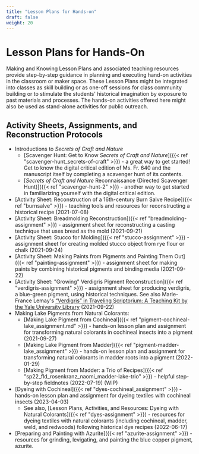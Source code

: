 ```yaml
---
title: "Lesson Plans for Hands-on"
draft: false
weight: 20
---
```


# Lesson Plans for Hands-On
Making and Knowing Lesson Plans and associated teaching resources provide step-by-step guidance in planning and executing hand-on activities in the classroom or maker space. These Lesson Plans might be integrated into classes as skill building or as one-off sessions for class community building or to stimulate the students' historical imagination by exposure to past materials and processes. The hands-on activities offered here might also be used as stand-alone activities for public outreach.

## Activity Sheets, Assignments, and Reconstruction Protocols
- Introductions to *Secrets of Craft and Nature*
     - [Scavenger Hunt: Get to Know *Secrets of Craft and Nature*]({{< ref "scavenger-hunt_secrets-of-craft" >}}) - a great way to get started! Get to know the digital critical edition of Ms. Fr. 640 and the manuscript itself by completing a scavenger hunt of its contents.
     - [*Secrets of Craft and Nature* Reconnaissance (Directed Scavenger Hunt)]({{< ref "scavenger-hunt-2" >}}) - another way to get started in familiarizing yourself with the digital critical edition. 
- [Activity Sheet: Reconstruction of a 16th-century Burn Salve Recipe]({{< ref "burnsalve" >}}) - teaching tools and resources for reconstructing a historical recipe (2021-07-08)
- [Activity Sheet: Breadmolding Reconstruction]({{< ref "breadmolding-assignment" >}}) - assignment sheet for reconstructing a casting technique that uses bread as the mold (2021-09-21)
- [Activity Sheet: Stucco for Molding]({{< ref "stucco-assignment" >}}) - assignment sheet for creating molded stucco object from rye flour or chalk (2021-09-24)
- [Activity Sheet: Making Paints from Pigments and Painting Them Out]({{< ref "painting-assignment" >}}) - assignment sheet for making paints by combining historical pigments and binding media (2021-09-22)
- [Activity Sheet: "Growing" Verdigris Pigment Reconstruction]({{< ref "verdigris-assignment" >}}) - assignment sheet for producing verdigris, a blue-green pigment, using historical techniques. See also Marie-France Lemay's [“Verdigris” in Traveling Scriptorium: A Teaching Kit by the Yale University Library](https://travelingscriptorium.com/2013/01/17/verdigris/) (2021-09-22)
- Making Lake Pigments from Natural Colorants:
     - [Making Lake Pigment from Cochineal]({{< ref "pigment-cochineal-lake_assignment.md" >}}) - hands-on lesson plan and assignment for transforming natural colorants in cochineal insects into a pigment (2021-09-27)
     - [Making Lake Pigment from Madder]({{< ref "pigment-madder-lake_assignment" >}}) - hands-on lesson plan and assignment for transforming natural colorants in madder roots into a pigment (2022-01-29)
     - [Making Pigment from Madder: a Trio of Recipes]({{< ref "sp22_fld_rosenkranz_naomi_madder-lake-trio" >}}) - helpful step-by-step fieldnotes  (2022-07-19) (WIP)
- [Dyeing with Cochineal]({{< ref "dyes-cochineal_assignment" >}}) - hands-on lesson plan and assignment for dyeing textiles with cochineal insects (2023-04-03)
     - See also, [Lesson Plans, Activities, and Resources: Dyeing with Natural Colorants]({{< ref "dyes-assignment" >}}) - resources for dyeing textiles with natural colorants (including cochineal, madder, weld, and redwoods) following historical dye recipes (2022-06-17)
- [Preparing and Painting with Azurite]({{< ref "azurite-assignment" >}}) - resources for grinding, levigating, and painting the blue copper pigment, azurite.
